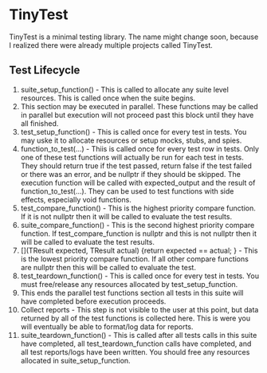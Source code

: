 # TinyTest
TinyTest is a minimal testing library. The name might change soon, because I realized there were already multiple projects called TinyTest.

## Test Lifecycle
1.  suite_setup_function() - This is called to allocate any suite level resources. This is called once when the suite begins.
2.  This section may be executed in parallel. These functions may be called in parallel but execution will not proceed past this block until they have all finished.
3.  test_setup_function() - This is called once for every test in tests. You may uske it to allocate resources or setup mocks, stubs, and spies.
4.  function_to_test(...) - Thiis is called once for every test row in tests. Only one of these test functions will actually be run for each test in tests. They should return true if the test passed, return false if the test failed or there was an error, and be nullptr if they should be skipped. The execution function will be called with expected_output and the result of function_to_test(...). They can be used to test functions with side effects, especially void functions.
5.  test_compare_function() - This is the highest priority compare function. If it is not nullptr then it will be called to evaluate the test results.
6.  suite_compare_function() - This is the second highest priority compare function. If test_compare_function is nullptr and this is not nullptr then it will be called to evaluate the test results.
7.  [](TResult expected, TResult actual) {return expected == actual; } - This is the lowest priority compare function. If all other compare functions are nullptr then this will be called to evaluate the test.
8.  test_teardown_function() - This is called once for every test in tests. You must free/release any resources allocated by test_setup_function.
9.  This ends the parallel test functions section all tests in this suite will have completed before execution proceeds.
10. Collect reports - This step is not visible to the user at this point, but data returned by all of the test functions is collected here. This is were you will eventually be able to format/log data for reports.
11. suite_teardown_function() - This is called after all tests calls in this suite have completed, all test_teardown_function calls have completed, and all test reports/logs have been written. You should free any resources allocated in suite_setup_function.
